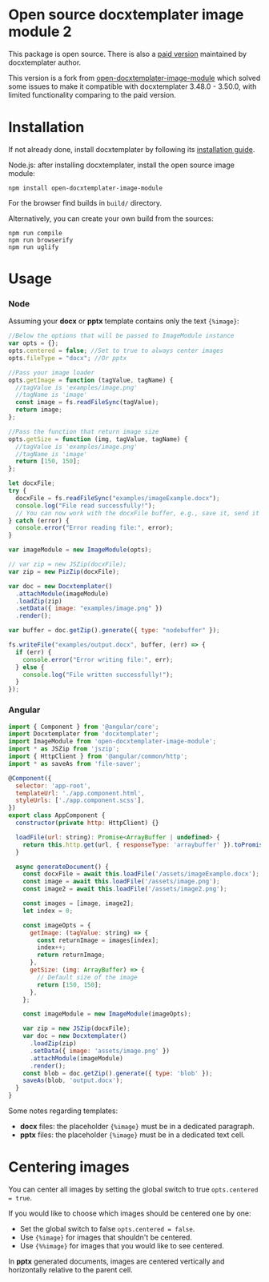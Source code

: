 # Open source docxtemplater image module 2

This package is open source. There is also a [paid version](https://docxtemplater.com/modules/image/) maintained by docxtemplater author.

This version is a fork from [open-docxtemplater-image-module](https://github.com/MaxRcd/open-docxtemplater-image-module) which solved some issues to make it compatible with docxtemplater 3.48.0 - 3.50.0, with limited functionality comparing to the paid version.

# Installation

If not already done, install docxtemplater by following its [installation guide](https://docxtemplater.readthedocs.io/en/latest/installation.html).

Node.js: after installing docxtemplater, install the open source image module:

```
npm install open-docxtemplater-image-module
```

For the browser find builds in `build/` directory.

Alternatively, you can create your own build from the sources:

```
npm run compile
npm run browserify
npm run uglify
```

# Usage
### Node

Assuming your **docx** or **pptx** template contains only the text `{%image}`:

```javascript
//Below the options that will be passed to ImageModule instance
var opts = {};
opts.centered = false; //Set to true to always center images
opts.fileType = "docx"; //Or pptx

//Pass your image loader
opts.getImage = function (tagValue, tagName) {
  //tagValue is 'examples/image.png'
  //tagName is 'image'
  const image = fs.readFileSync(tagValue);
  return image;
};

//Pass the function that return image size
opts.getSize = function (img, tagValue, tagName) {
  //tagValue is 'examples/image.png'
  //tagName is 'image'
  return [150, 150];
};

let docxFile;
try {
  docxFile = fs.readFileSync("examples/imageExample.docx");
  console.log("File read successfully!");
  // You can now work with the docxFile buffer, e.g., save it, send it over HTTP, etc.
} catch (error) {
  console.error("Error reading file:", error);
}

var imageModule = new ImageModule(opts);

// var zip = new JSZip(docxFile);
var zip = new PizZip(docxFile);

var doc = new Docxtemplater()
  .attachModule(imageModule)
  .loadZip(zip)
  .setData({ image: "examples/image.png" })
  .render();

var buffer = doc.getZip().generate({ type: "nodebuffer" });

fs.writeFile("examples/output.docx", buffer, (err) => {
  if (err) {
    console.error("Error writing file:", err);
  } else {
    console.log("File written successfully!");
  }
});
```

### Angular

```javascript
import { Component } from '@angular/core';
import Docxtemplater from 'docxtemplater';
import ImageModule from 'open-docxtemplater-image-module';
import * as JSZip from 'jszip';
import { HttpClient } from '@angular/common/http';
import * as saveAs from 'file-saver';

@Component({
  selector: 'app-root',
  templateUrl: './app.component.html',
  styleUrls: ['./app.component.scss'],
})
export class AppComponent {
  constructor(private http: HttpClient) {}

  loadFile(url: string): Promise<ArrayBuffer | undefined> {
    return this.http.get(url, { responseType: 'arraybuffer' }).toPromise();
  }

  async generateDocument() {
    const docxFile = await this.loadFile('/assets/imageExample.docx');
    const image = await this.loadFile('/assets/image.png');
    const image2 = await this.loadFile('/assets/image2.png');

    const images = [image, image2];
    let index = 0;

    const imageOpts = {
      getImage: (tagValue: string) => {
        const returnImage = images[index];
        index++;
        return returnImage;
      },
      getSize: (img: ArrayBuffer) => {
        // Default size of the image
        return [150, 150];
      },
    };

    const imageModule = new ImageModule(imageOpts);

    var zip = new JSZip(docxFile);
    var doc = new Docxtemplater()
      .loadZip(zip)
      .setData({ image: 'assets/image.png' })
      .attachModule(imageModule)
      .render();
    const blob = doc.getZip().generate({ type: 'blob' });
    saveAs(blob, 'output.docx');
  }
}
```

Some notes regarding templates:

- **docx** files: the placeholder `{%image}` must be in a dedicated paragraph.
- **pptx** files: the placeholder `{%image}` must be in a dedicated text cell.

# Centering images

You can center all images by setting the global switch to true `opts.centered = true`.

If you would like to choose which images should be centered one by one:

- Set the global switch to false `opts.centered = false`.
- Use `{%image}` for images that shouldn't be centered.
- Use `{%%image}` for images that you would like to see centered.

In **pptx** generated documents, images are centered vertically and horizontally relative to the parent cell.
